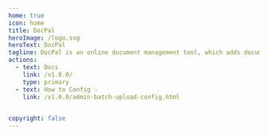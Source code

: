 ```yaml
---
home: true
icon: home
title: DocPal
heroImage: /logo.svg
heroText: DocPal
tagline: DocPal is an online document management tool, which adds document review function, open upload and sharing compared to traditional document management systems. Support document multi-dimensional search, support document operation history viewing. Users only need to maintain a file tree to save and quickly view all files.
actions:
  - text: Docs
    link: /v1.0.0/
    type: primary
  - text: How to Config 💡
    link: /v1.0.0/admin-batch-upload-config.html
  

copyright: false
---
```

